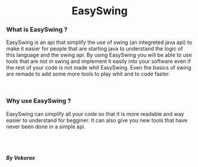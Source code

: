 <h1 style="text-align: center"> EasySwing </h1>
<h3> What is EasySwing ? </h3>
<p>
  EasySwing is an api that simplify the use of swing (an integreted java api) to make it easier for people that are starting java to understand the logic of this language and the swing api. By using EasySwing you will be able to use tools that are not in swing and implement it easily into your software even if the rest of your code is not made whit EasySwing. Even the basics of swing are remade to add  some more tools to play whit and to code faster.
 </p>
 <br/>
 <h3> Why use EasySwing ? </h3>
 <p>
    EasySwing can simplify all your code so that it is more readable and way easier to understand for begginer. It can also give you new tools that have never been done in a simple api.
 </p>
<br/>
<br/>
<h5> By Vekorax <h5>
